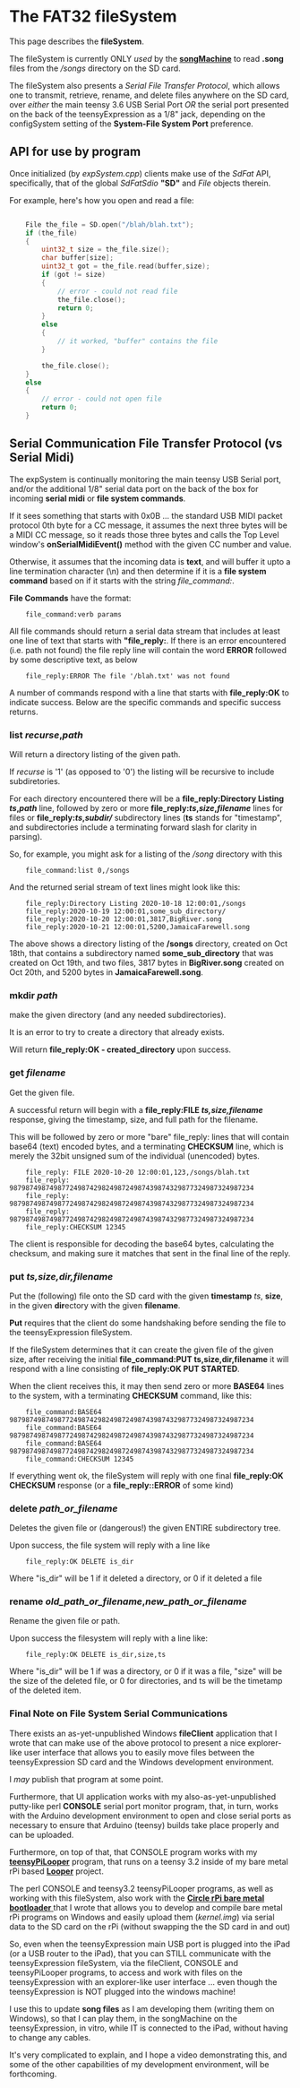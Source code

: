 # The FAT32 fileSystem

This page describes the **fileSystem**.

The fileSystem is currently ONLY *used* by the [**songMachine**](readme_songmachine.md) to
read **.song** files from the */songs* directory on the SD card.

The fileSystem also presents a *Serial File Transfer Protocol*, which
allows one to transmit, retrieve, rename, and delete files anywhere on the SD
card, over *either* the main teensy 3.6 USB Serial Port *OR* the serial port
presented on the back of the teensyExpression as a 1/8" jack, depending
on the configSystem setting of the **System-File System Port** preference.


## API for use by program

Once initialized (by *expSystem.cpp*) clients make use of the
*SdFat* API, specifically, that of the global *SdFatSdio* **"SD"** and *File* objects
therein.

For example, here's how you open and read a file:

```c++

    File the_file = SD.open("/blah/blah.txt");
    if (the_file)
    {
        uint32_t size = the_file.size();
        char buffer[size];
        uint32_t got = the_file.read(buffer,size);
        if (got != size)
        {
            // error - could not read file
            the_file.close();
            return 0;
        }
        else
        {
            // it worked, "buffer" contains the file
        }

        the_file.close();
    }
    else
    {
        // error - could not open file
        return 0;
    }

```



## Serial Communication File Transfer Protocol (vs Serial Midi)

The expSystem is continually monitoring the main teensy USB Serial port,
and/or the additional 1/8" serial data port on the back of the box for
incoming **serial midi** or **file system commands**.

If it sees something that starts with 0x0B ... the standard USB MIDI
packet protocol 0th byte for a CC message, it assumes the next three
bytes will be a MIDI CC message, so it reads those three bytes and
calls the Top Level window's **onSerialMidiEvent()** method with
the given CC number and value.

Otherwise, it assumes that the incoming data is **text**, and will
buffer it upto a line termination character (\n) and then determine
if it is a **file system command** based on if it starts with the
string *file_command:*.

**File Commands** have the format:

```AsciiDoc
    file_command:verb params
```

All file commands should return a serial data stream that includes
at least one line of text that starts with **"file_reply:**.
If there is an error encountered (i.e. path not found) the file
reply line will contain the word **ERROR** followed by some descriptive
text, as below

```AsciiDoc
    file_reply:ERROR The file '/blah.txt' was not found
```

A number of commands respond with a line that starts with **file_reply:OK**
to indicate success.  Below are the specific commands and specific
success returns.


### **list** *recurse*,*path*

  Will return a directory listing of the given path.

  If *recurse* is '1' (as opposed to '0') the listing
  will be recursive to include subdiretories.

  For each directory encountered there will be a **file_reply:Directory Listing *ts*,*path***
  line, followed by zero or more **file_reply:*ts*,*size*,*filename*** lines for files or
  **file_reply:*ts*,*subdir/*** subdirectory lines (**ts** stands for "timestamp", and
  subdirectories include a terminating forward slash for clarity in parsing).

  So, for example, you might ask for a listing of the */song* directory with this

```AsciiDoc
    file_command:list 0,/songs
```

  And the returned serial stream of text lines might look like this:

```AsciiDoc
    file_reply:Directory Listing 2020-10-18 12:00:01,/songs
    file_reply:2020-10-19 12:00:01,some_sub_directory/
    file_reply:2020-10-20 12:00:01,3817,BigRiver.song
    file_reply:2020-10-21 12:00:01,5200,JamaicaFarewell.song
```

  The above shows a directory listing of the **/songs** directory,
  created on Oct 18th, that contains a subdirectory named **some_sub_directory**
  that was created on Oct 19th, and two files, 3817 bytes in **BigRiver.song**
  created on Oct 20th, and 5200 bytes in **JamaicaFarewell.song**.

### **mkdir** *path*

  make the given directory (and any needed subdirectories).

  It is an error to try to create a directory that already exists.

  Will return **file_reply:OK - created_directory** upon success.

### **get** *filename*

  Get the given file.

  A successful return will begin with a
  **file_reply:FILE *ts,size,filename*** response, giving
  the timestamp, size, and full path for the filename.

  This will be followed by zero or more "bare" file_reply: lines that
  will contain base64 (text) encoded bytes, and a terminating **CHECKSUM**
  line, which is merely the 32bit unsigned sum of the individual (unencoded)
  bytes.

```AsciiDoc
    file_reply: FILE 2020-10-20 12:00:01,123,/songs/blah.txt
    file_reply: 9879874987498772498742982498724987439874329877324987324987234
    file_reply: 9879874987498772498742982498724987439874329877324987324987234
    file_reply: 9879874987498772498742982498724987439874329877324987324987234
    file_reply:CHECKSUM 12345
```

  The client is responsible for decoding the base64 bytes, calculating the
  checksum, and making sure it matches that sent in the final line of the
  reply.


### **put** *ts,size,dir,filename*

  Put the (following) file
  onto the SD card with the given **timestamp** *ts*, **size**,
  in the given **dir**ectory with the given **filename**.

  **Put** requires that the client do some handshaking before sending the file
  to the teensyExpression fileSystem.

  If the fileSystem determines that it can create the given file of the given size,
  after receiving the initial **file_command:PUT ts,size,dir,filename** it will respond
  with a line consisting of **file_reply:OK PUT STARTED**.

  When the client receives this, it may then send zero or more **BASE64** lines to
  the system, with a terminating **CHECKSUM** command, like this:

```AsciiDoc
    file_command:BASE64 9879874987498772498742982498724987439874329877324987324987234
    file_command:BASE64 9879874987498772498742982498724987439874329877324987324987234
    file_command:BASE64 9879874987498772498742982498724987439874329877324987324987234
    file_command:CHECKSUM 12345
```

  If everything went ok, the fileSystem will reply with one final **file_reply:OK CHECKSUM**
  response (or a **file_reply::ERROR** of some kind)

### **delete** *path_or_filename*

  Deletes the given file or (dangerous!) the given
  ENTIRE subdirectory tree.

  Upon success, the file system will reply with a line like

```AsciiDoc
    file_reply:OK DELETE is_dir
```

  Where "is_dir" will be 1 if it deleted a directory, or 0 if it deleted a file

### **rename** *old_path_or_filename*,*new_path_or_filename*

  Rename the given file or path.

  Upon success the filesystem will reply with a line like:

```AsciiDoc
    file_reply:OK DELETE is_dir,size,ts
```

   Where "is_dir" will be 1 if was a directory, or 0 if it was a file,
   "size" will be the size of the deleted file, or 0 for directories,
   and ts will be the timetamp of the deleted item.


### Final Note on File System Serial Communications

There exists an as-yet-unpublished Windows **fileClient** application that I wrote
that can make use of the above protocol to present a nice explorer-like
user interface that allows you to easily move files between the teensyExpression
SD card and the Windows development environment.

I *may* publish that program at some point.

Furthermore, that UI application works with my also-as-yet-unpublished putty-like
perl **CONSOLE** serial port monitor program, that, in turn, works with the
Arduino development environment to open and close serial ports as necessary
to ensure that Arduino (teensy) builds take place properly and can be uploaded.


Furthermore, on top of that, that  CONSOLE program works with my
[**teensyPiLooper**](https://github.com/phorton1/Arduino-teensyPiLooper)
program, that runs on a teensy 3.2 inside of my bare metal rPi based
[**Looper**](https://github.com/phorton1/circle-prh-apps-Looper) project.

The perl CONSOLE and teensy3.2 teensyPiLooper programs, as well as working
with this fileSystem, also work with the
[**Circle rPi bare metal bootloader** ](https://github.com/phorton1/circle-prh)
that I wrote that allows you to develop and compile
bare metal rPi programs on Windows and easily upload them (*kernel.img*) via serial
data to the SD card on the rPi (without swapping the the SD card in and out)

So, even when the teensyExpression main USB port is plugged
into the iPad (or a USB router to the iPad), that you can STILL communicate
with the teensyExpression fileSystem, via the fileClient, CONSOLE and teensyPiLooper
programs, to access and work with files on the teensyExpression with an explorer-like
user interface ... even though the teensyExpression is NOT plugged into the windows
machine!

I use this to update **song files** as I am developing them (writing them on Windows),
so that I can play them, in the songMachine on the teensyExpression, in vitro, while IT
is connected to the iPad, without having to change any cables.

It's very complicated to explain, and I hope a video demonstrating this,
and some of the other capabilities of my development environment,
will be forthcoming.
